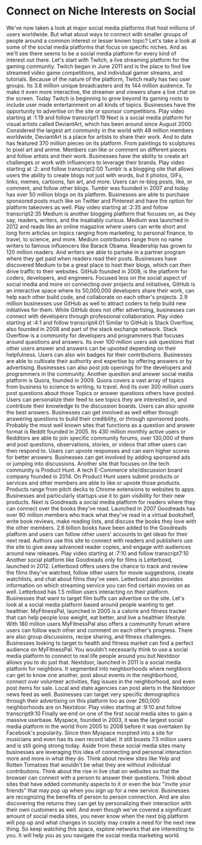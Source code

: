 # Connect on Niche Interests on Social

We've now taken a look at major social media platforms that host millions of users worldwide. But what about ways to connect with smaller groups of people around a common interest or lesser known topic? Let's take a look at some of the social media platforms that focus on specific niches. And as we'll see there seems to be a social media platform for every kind of interest out there. Let's start with Twitch, a live streaming platform for the gaming community. Twitch began in June 2011 and is the place to find live streamed video game competitions, and individual gamer streams, and tutorials. Because of the nature of the platform, Twitch really has two user groups. Its 3.8 million unique broadcasters and its 144 million audience. To make it even more interactive, the streamer and viewers share a live chat on the screen. Today Twitch is beginning to grow beyond its gaming roots to include user made entertainment on all kinds of topics. Businesses have the opportunity to advertise on the site or sponsor competitions.
Play video starting at :1:19 and follow transcript1:19
Next is a social media platform for visual artists called DeviantArt, which has been around since August 2000. Considered the largest art community in the world with 48 million members worldwide, DeviantArt is a place for artists to share their work. And to date has featured 370 million pieces on its platform. From paintings to sculptures to pixel art and anime. Members can like or comment on different pieces and follow artists and their work. Businesses have the ability to create art challenges or work with influencers to leverage their brands.
Play video starting at :2: and follow transcript2:00
Tumblr is a blogging site that allows users the ability to create blogs not just with words, but it photos, GIFs, links, memes, cartoons, fan art, and more. Users can re-blog posts, like, or comment, and follow other blogs. Tumblr was founded in 2007 and today has over 50 million blogs on its platform. Businesses are able to purchase sponsored posts much like on Twitter and Pinterest and have the option for platform takeovers as well.
Play video starting at :2:35 and follow transcript2:35
Medium is another blogging platform that focuses on, as they say, readers, writers, and the insatiably curious. Medium was launched in 2012 and reads like an online magazine where users can write short and long form articles on topics ranging from marketing, to personal finance, to travel, to science, and more. Medium contributors range from no name writers to famous influencers like Barack Obama. Readership has grown to 120 million readers. And writers are able to partake in a partner program where they get paid when readers read their posts. Businesses have discovered Medium to be a great place to host their blogs, which can then drive traffic to their websites. GitHub founded in 2008, is the platform for coders, developers, and engineers. Focused less on the social aspect of social media and more on connecting over projects and initiatives, GitHub is an interactive space where its 50,000,000 developers share their work, can help each other build code, and collaborate on each other's projects. 2.9 million businesses use GitHub as well to attract coders to help build new initiatives for them. While GitHub does not offer advertising, businesses can connect with developers through professional collaboration.
Play video starting at :4:1 and follow transcript4:01
Similar to GitHub is Stack Overflow, also founded in 2008 and part of the stack exchange network. Stack Overflow is a community for developers and programmers that focuses around questions and answers. Its over 100 million users ask questions that other users answer and answers can be upvoted depending on their helpfulness. Users can also win badges for their contributions. Businesses are able to cultivate their authority and expertise by offering answers or by advertising. Businesses can also post job openings for the developers and programmers in the community. Another question and answer social media platform is Quora, founded in 2009. Quora covers a vast array of topics from business to science to writing, to travel. And its over 300 million users post questions about those Topics or answer questions others have posted. Users can personalize their feed to see topics they are interested in, and contribute their knowledge to the discussion boards. Users can also upvote the best answers. Businesses can get involved as well either through answering questions to build their credibility, or through sponsored posts. Probably the most well known sites that functions as a question and answer format is Reddit founded in 2005. Its 430 million monthly active users or Redditors are able to join specific community forums, over 130,000 of them and post questions, observations, stories, or videos that other users can then respond to. Users can upvote responses and can earn higher scores for better answers. Businesses can get involved by adding sponsored ads or jumping into discussions. Another site that focuses on the tech community is Product Hunt. A tech E-Commerce site/discussion board company founded in 2014. On Product Hunt users submit products or services and other members are able to like or upvote those products. Products range from pitch decks to Chrome extensions to websites to apps. Businesses and particularly startups use it to gain visibility for their new products. Next is Goodreads a social media platform for readers where they can connect over the books they've read. Launched in 2007 Goodreads has over 90 million members who track what they've read in a virtual bookshelf, write book reviews, make reading lists, and discuss the books they love with the other members. 2.6 billion books have been added to the Goodreads platform and users can follow other users' accounts to get ideas for their next read. Authors use this site to connect with readers and publishers use the site to give away advanced reader copies, and engage with audiences around new releases.
Play video starting at :7:10 and follow transcript7:10
Another social platform like Goodreads only for films is Letterboxd, launched in 2012. Letterboxd offers users the chance to track and review the films they've watched, follow other users for movie suggestions, create watchlists, and chat about films they've seen. Letterboxd also provides information on which streaming service you can find certain movies on as well. Letterboxd has 1.5 million users interacting on their platform. Businesses that want to target film buffs can advertise on the site. Let's look at a social media platform based around people wanting to get healthier. MyFitnessPal, launched in 2005 is a calorie and fitness tracker that can help people lose weight, eat better, and live a healthier lifestyle. With 180 million users MyFitnessPal also offers a community forum where users can follow each other and comment on each other's progress. There are also group discussions, recipe sharing, and fitness challenges. Businesses looking to target to health and fitness market can find a perfect audience on MyFitnessPal. You wouldn't necessarily think to use a social media platform to connect to real life people around you but Nextdoor allows you to do just that. Nextdoor, launched in 2011 is a social media platform for neighbors. It segmented into neighborhoods where neighbors can get to know one another, post about events in the neighborhood, connect over volunteer activities, flag issues in the neighborhood, and even post items for sale. Local and state agencies can post alerts in the Nextdoor news feed as well. Businesses can target very specific demographics through their advertising on this platform too as over 260,000 neighborhoods are on Nextdoor.
Play video starting at :9:10 and follow transcript9:10
Finally we end on one of the first social media sites to gain a massive userbase. Myspace, founded in 2003, it was the largest social media platform in the world from 2005 to 2008 before it was overtaken by Facebook's popularity. Since then Myspace morphed into a site for musicians and even has its own record label. It still boasts 7.5 million users and is still going strong today. Aside from these social media sites many businesses are leveraging this idea of connecting and personal interaction more and more in what they do. Think about review sites like Yelp and Rotten Tomatoes that wouldn't be what they are without individual contributions. Think about the rise in live chat on websites so that the browser can connect with a person to answer their questions. Think about sites that have added community aspects to it or even the box "invite your friends" that may pop up when you sign up for a new service. Businesses are recognizing the benefits of person to person connection. And are also discovering the returns they can get by personalizing their interaction with their own customers as well. And even though we've covered a significant amount of social media sites, you never know when the next big platform will pop up and what changes in society may create a need for the next new thing. So keep watching this space, explore networks that are interesting to you. It will help you as you navigate the social media marketing world.
